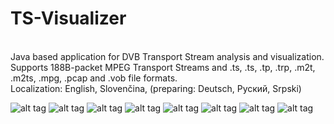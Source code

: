 # TS-Visualizer
<br />
Java based application for DVB Transport Stream analysis and visualization.<br />
Supports 188B-packet MPEG Transport Streams and .ts, .ts, .tp, .trp, .m2t, .m2ts, .mpg, .pcap and .vob file formats.
<br />
Localization: English, Slovenčina, (preparing: Deutsch, Руский, Srpski)
<br/>

![alt tag](https://cloud.githubusercontent.com/assets/18116931/23913499/7f59387e-08e3-11e7-8922-0c6050fa52e6.png)
![alt tag](https://cloud.githubusercontent.com/assets/18116931/25390178/0d3e2eaa-29d3-11e7-8a76-0a1b736b4fff.png)
![alt tag](https://cloud.githubusercontent.com/assets/18116931/25390328/83488ec4-29d3-11e7-9643-d42d79d56129.png)
![alt tag](https://cloud.githubusercontent.com/assets/18116931/25390177/0d3dcff0-29d3-11e7-8e4e-26177f5061e5.png)
![alt tag](https://cloud.githubusercontent.com/assets/18116931/25390179/0d3e9638-29d3-11e7-85d2-ffd09ba5965c.png)
![alt tag](https://cloud.githubusercontent.com/assets/18116931/25390182/0d535d20-29d3-11e7-8e8d-5ec3bf602555.png)
![alt tag](https://cloud.githubusercontent.com/assets/18116931/25390180/0d4001c6-29d3-11e7-9468-53ae823ba8fa.png)
![alt tag](https://cloud.githubusercontent.com/assets/18116931/25390181/0d402f70-29d3-11e7-8b0b-396fe8d5c78c.png)